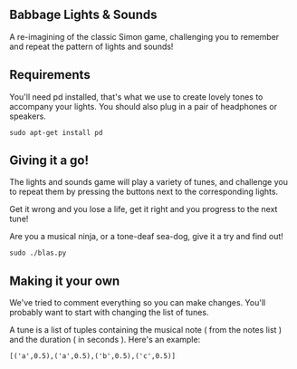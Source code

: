 Babbage Lights & Sounds
-----------------------

A re-imagining of the classic Simon game, challenging you to remember and repeat the pattern of lights and sounds!

Requirements
------------

You'll need pd installed, that's what we use to create lovely tones to accompany your lights. You should also plug in a pair of headphones or speakers.

    sudo apt-get install pd

Giving it a go!
---------------

The lights and sounds game will play a variety of tunes, and challenge you to repeat them by pressing the buttons next to the corresponding lights.

Get it wrong and you lose a life, get it right and you progress to the next tune!

Are you a musical ninja, or a tone-deaf sea-dog, give it a try and find out!

    sudo ./blas.py

Making it your own
------------------

We've tried to comment everything so you can make changes. You'll probably want to start with changing the list of tunes.

A tune is a list of tuples containing the musical note ( from the notes list ) and the duration ( in seconds ). Here's an example:

    [('a',0.5),('a',0.5),('b',0.5),('c',0.5)]
